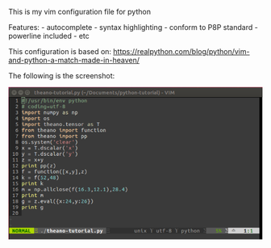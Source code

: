 This is my vim configuration file for python

Features: - autocomplete
	  - syntax highlighting
          - conform to P8P standard
          - powerline included
          - etc

This configuration is based on: https://realpython.com/blog/python/vim-and-python-a-match-made-in-heaven/

The following is the screenshot:
<p align="center">
  <img src=https://raw.githubusercontent.com/abkoesdw/vim/master/vim_ss.png?raw=true" alt="vim ss"/>
</p>

